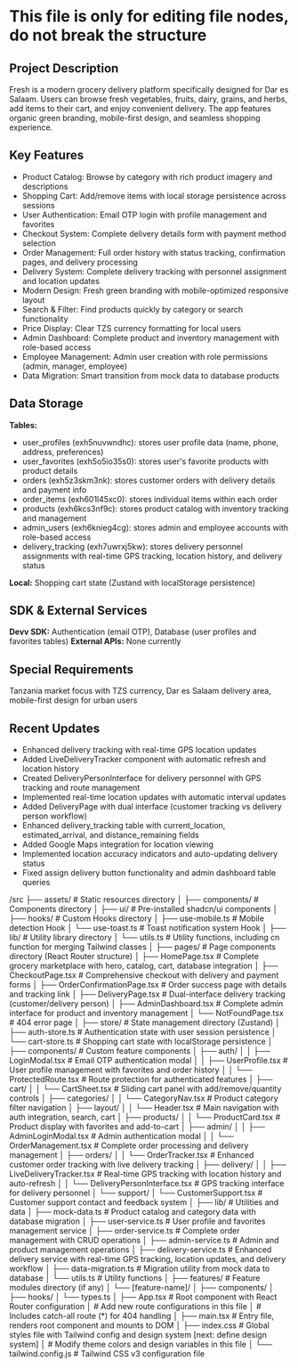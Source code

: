 # This file is only for editing file nodes, do not break the structure
## Project Description
Fresh is a modern grocery delivery platform specifically designed for Dar es Salaam. Users can browse fresh vegetables, fruits, dairy, grains, and herbs, add items to their cart, and enjoy convenient delivery. The app features organic green branding, mobile-first design, and seamless shopping experience.

## Key Features
- Product Catalog: Browse by category with rich product imagery and descriptions
- Shopping Cart: Add/remove items with local storage persistence across sessions
- User Authentication: Email OTP login with profile management and favorites
- Checkout System: Complete delivery details form with payment method selection
- Order Management: Full order history with status tracking, confirmation pages, and delivery processing
- Delivery System: Complete delivery tracking with personnel assignment and location updates
- Modern Design: Fresh green branding with mobile-optimized responsive layout
- Search & Filter: Find products quickly by category or search functionality
- Price Display: Clear TZS currency formatting for local users
- Admin Dashboard: Complete product and inventory management with role-based access
- Employee Management: Admin user creation with role permissions (admin, manager, employee)
- Data Migration: Smart transition from mock data to database products

## Data Storage
**Tables:**
- user_profiles (exh5nuvwndhc): stores user profile data (name, phone, address, preferences)
- user_favorites (exh5o5io35s0): stores user's favorite products with product details
- orders (exh5z3skm3nk): stores customer orders with delivery details and payment info
- order_items (exh601l45xc0): stores individual items within each order
- products (exh6kcs3nf9c): stores product catalog with inventory tracking and management
- admin_users (exh6knieg4cg): stores admin and employee accounts with role-based access
- delivery_tracking (exh7uwrxj5kw): stores delivery personnel assignments with real-time GPS tracking, location history, and delivery status

**Local:** Shopping cart state (Zustand with localStorage persistence)

## SDK & External Services
**Devv SDK:** Authentication (email OTP), Database (user profiles and favorites tables)
**External APIs:** None currently

## Special Requirements
Tanzania market focus with TZS currency, Dar es Salaam delivery area, mobile-first design for urban users

## Recent Updates
- Enhanced delivery tracking with real-time GPS location updates
- Added LiveDeliveryTracker component with automatic refresh and location history
- Created DeliveryPersonInterface for delivery personnel with GPS tracking and route management
- Implemented real-time location updates with automatic interval updates
- Added DeliveryPage with dual interface (customer tracking vs delivery person workflow)
- Enhanced delivery_tracking table with current_location, estimated_arrival, and distance_remaining fields
- Added Google Maps integration for location viewing
- Implemented location accuracy indicators and auto-updating delivery status
- Fixed assign delivery button functionality and admin dashboard table queries

/src
├── assets/          # Static resources directory
│
├── components/      # Components directory
│   ├── ui/         # Pre-installed shadcn/ui components
│
├── hooks/          # Custom Hooks directory
│   ├── use-mobile.ts # Mobile detection Hook
│   └── use-toast.ts  # Toast notification system Hook
│
├── lib/            # Utility library directory
│   └── utils.ts    # Utility functions, including cn function for merging Tailwind classes
│
├── pages/          # Page components directory (React Router structure)
│   ├── HomePage.tsx # Complete grocery marketplace with hero, catalog, cart, database integration
│   ├── CheckoutPage.tsx # Comprehensive checkout with delivery and payment forms
│   ├── OrderConfirmationPage.tsx # Order success page with details and tracking link
│   ├── DeliveryPage.tsx # Dual-interface delivery tracking (customer/delivery person)
│   ├── AdminDashboard.tsx # Complete admin interface for product and inventory management
│   └── NotFoundPage.tsx # 404 error page
│
├── store/          # State management directory (Zustand)
│   ├── auth-store.ts # Authentication state with user session persistence
│   └── cart-store.ts # Shopping cart state with localStorage persistence
│
├── components/     # Custom feature components
│   ├── auth/
│   │   ├── LoginModal.tsx # Email OTP authentication modal
│   │   ├── UserProfile.tsx # User profile management with favorites and order history
│   │   └── ProtectedRoute.tsx # Route protection for authenticated features
│   ├── cart/
│   │   └── CartSheet.tsx # Sliding cart panel with add/remove/quantity controls
│   ├── categories/
│   │   └── CategoryNav.tsx # Product category filter navigation
│   ├── layout/
│   │   └── Header.tsx # Main navigation with auth integration, search, cart
│   ├── products/
│   │   └── ProductCard.tsx # Product display with favorites and add-to-cart
│   ├── admin/
│   │   ├── AdminLoginModal.tsx # Admin authentication modal
│   │   └── OrderManagement.tsx # Complete order processing and delivery management
│   ├── orders/
│   │   └── OrderTracker.tsx # Enhanced customer order tracking with live delivery tracking
│   ├── delivery/
│   │   ├── LiveDeliveryTracker.tsx # Real-time GPS tracking with location history and auto-refresh
│   │   └── DeliveryPersonInterface.tsx # GPS tracking interface for delivery personnel
│   └── support/
│       └── CustomerSupport.tsx # Customer support contact and feedback system
│
├── lib/            # Utilities and data
│   ├── mock-data.ts # Product catalog and category data with database migration
│   ├── user-service.ts # User profile and favorites management service
│   ├── order-service.ts # Complete order management with CRUD operations
│   ├── admin-service.ts # Admin and product management operations
│   ├── delivery-service.ts # Enhanced delivery service with real-time GPS tracking, location updates, and delivery workflow
│   ├── data-migration.ts # Migration utility from mock data to database
│   └── utils.ts    # Utility functions
│
├── features/       # Feature modules directory (if any)
│   └── [feature-name]/
│       ├── components/
│       ├── hooks/
│       └── types.ts
│
├── App.tsx         # Root component with React Router configuration
│                   # Add new route configurations in this file
│                   # Includes catch-all route (*) for 404 handling
│
├── main.tsx        # Entry file, renders root component and mounts to DOM
│
├── index.css       # Global styles file with Tailwind config and design system [next: define design system]
│                   # Modify theme colors and design variables in this file
│
└── tailwind.config.js  # Tailwind CSS v3 configuration file